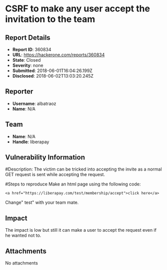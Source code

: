 # CSRF to make any user accept the invitation to the team

## Report Details
- **Report ID**: 360834
- **URL**: https://hackerone.com/reports/360834
- **State**: Closed
- **Severity**: none
- **Submitted**: 2018-06-01T16:04:26.199Z
- **Disclosed**: 2018-06-02T13:03:20.245Z

## Reporter
- **Username**: albatraoz
- **Name**: N/A

## Team
- **Name**: N/A
- **Handle**: liberapay

## Vulnerability Information
#Description:
The victim can be tricked into accepting the invite as a normal GET request is sent while accepting the request.

#Steps to reproduce
Make an html page using the following code:
```
<a href="https://liberapay.com/test/membership/accept">click here</a>
```
Change" test" with your team mate.

## Impact

The impact is low but still it can make a user to accept the request even if he wanted not to.

## Attachments
No attachments
